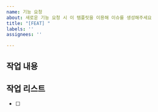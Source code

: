```yaml
---
name: 기능 요청
about: 새로운 기능 요청 시 이 템플릿을 이용해 이슈를 생성해주세요
title: "[FEAT] "
labels: ''
assignees: '' 

---
```


## 작업 내용

<!--- 기능에 대한 설명을 작성해 주세요 -->

## 작업 리스트

<!--- 기능 추가에 필요한 체크리스트를 작성해 주세요 -->

- [ ]
